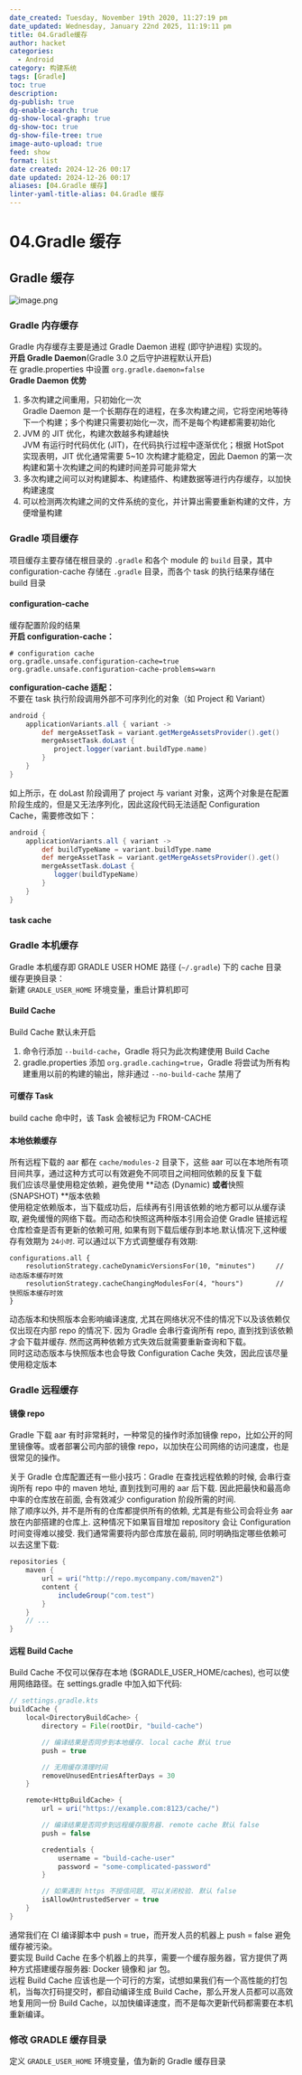 ```yaml
---
date_created: Tuesday, November 19th 2020, 11:27:19 pm
date_updated: Wednesday, January 22nd 2025, 11:19:11 pm
title: 04.Gradle缓存
author: hacket
categories:
  - Android
category: 构建系统
tags: [Gradle]
toc: true
description: 
dg-publish: true
dg-enable-search: true
dg-show-local-graph: true
dg-show-toc: true
dg-show-file-tree: true
image-auto-upload: true
feed: show
format: list
date created: 2024-12-26 00:17
date updated: 2024-12-26 00:17
aliases: [04.Gradle 缓存]
linter-yaml-title-alias: 04.Gradle 缓存
---
```


# 04.Gradle 缓存

## Gradle 缓存

![image.png](https://cdn.nlark.com/yuque/0/2023/png/694278/1691409543670-dc13300b-d69b-4f65-a7a2-58fe45cd870f.png#averageHue=%23eff3f6&clientId=ub4bccdd5-b16e-4&from=paste&height=450&id=u45a26db7&originHeight=900&originWidth=1953&originalType=binary&ratio=2&rotation=0&showTitle=false&size=222206&status=done&style=none&taskId=uabec7165-72f0-4eb0-a35f-94919071283&title=&width=976.5)

### Gradle 内存缓存

Gradle 内存缓存主要是通过 Gradle Daemon 进程 (即守护进程) 实现的。<br>**开启 Gradle Daemon**(Gradle 3.0 之后守护进程默认开启)<br>在 gradle.properties 中设置 `org.gradle.daemon=false`<br>**Gradle Daemon 优势**

1. 多次构建之间重用，只初始化一次<br>Gradle Daemon 是一个长期存在的进程，在多次构建之间，它将空闲地等待下一个构建；多个构建只需要初始化一次，而不是每个构建都需要初始化
2. JVM 的 JIT 优化，构建次数越多构建越快<br>JVM 有运行时代码优化 (JIT)，在代码执行过程中逐渐优化；根据 HotSpot 实现表明，JIT 优化通常需要 5~10 次构建才能稳定，因此 Daemon 的第一次构建和第十次构建之间的构建时间差异可能非常大
3. 多次构建之间可以对构建脚本、构建插件、构建数据等进行内存缓存，以加快构建速度
4. 可以检测两次构建之间的文件系统的变化，并计算出需要重新构建的文件，方便增量构建

### Gradle 项目缓存

项目缓存主要存储在根目录的 `.gradle` 和各个 module 的 `build` 目录，其中 configuration-cache 存储在 `.gradle` 目录，而各个 task 的执行结果存储在 build 目录

#### configuration-cache

缓存配置阶段的结果<br>**开启 configuration-cache：**

```properties
# configuration cache
org.gradle.unsafe.configuration-cache=true
org.gradle.unsafe.configuration-cache-problems=warn
```

**configuration-cache 适配：**<br>不要在 task 执行阶段调用外部不可序列化的对象（如 Project 和 Variant）

```groovy
android {
    applicationVariants.all { variant ->
        def mergeAssetTask = variant.getMergeAssetsProvider().get()
        mergeAssetTask.doLast {
           project.logger(variant.buildType.name)
        }
    }
}
```

如上所示，在 doLast 阶段调用了 project 与 variant 对象，这两个对象是在配置阶段生成的，但是又无法序列化，因此这段代码无法适配 Configuration Cache，需要修改如下：

```groovy
android {
    applicationVariants.all { variant ->
    	def buildTypeName = variant.buildType.name
        def mergeAssetTask = variant.getMergeAssetsProvider().get()
        mergeAssetTask.doLast {
           logger(buildTypeName)
        }
    }
}
```

#### task cache

### Gradle 本机缓存

Gradle 本机缓存即 GRADLE USER HOME 路径 (`~/.gradle`) 下的 cache 目录<br>缓存更换目录：<br>新建 `GRADLE_USER_HOME` 环境变量，重启计算机即可

#### Build Cache

Build Cache 默认未开启

1. 命令行添加 `--build-cache`，Gradle 将只为此次构建使用 Build Cache
2. gradle.properties 添加 `org.gradle.caching=true`，Gradle 将尝试为所有构建重用以前的构建的输出，除非通过 `--no-build-cache` 禁用了

#### 可缓存 Task

build cache 命中时，该 Task 会被标记为 FROM-CACHE

#### 本地依赖缓存

所有远程下载的 aar 都在 `cache/modules-2` 目录下，这些 aar 可以在本地所有项目间共享，通过这种方式可以有效避免不同项目之间相同依赖的反复下载<br>我们应该尽量使用稳定依赖，避免使用 **动态 (Dynamic) **或者**快照 (SNAPSHOT) **版本依赖<br>使用稳定依赖版本，当下载成功后，后续再有引用该依赖的地方都可以从缓存读取, 避免缓慢的网络下载。而动态和快照这两种版本引用会迫使 Gradle 链接远程仓库检查是否有更新的依赖可用, 如果有则下载后缓存到本地.默认情况下,这种缓存有效期为 `24小时`. 可以通过以下方式调整缓存有效期:

```
configurations.all {
    resolutionStrategy.cacheDynamicVersionsFor(10, "minutes")     // 动态版本缓存时效
    resolutionStrategy.cacheChangingModulesFor(4, "hours")        // 快照版本缓存时效
}
```

动态版本和快照版本会影响编译速度, 尤其在网络状况不佳的情况下以及该依赖仅仅出现在内部 repo 的情况下. 因为 Gradle 会串行查询所有 repo, 直到找到该依赖才会下载并缓存. 然而这两种依赖方式失效后就需要重新查询和下载。<br>同时这动态版本与快照版本也会导致 Configuration Cache 失效，因此应该尽量使用稳定版本

### Gradle 远程缓存

#### 镜像 repo

Gradle 下载 aar 有时非常耗时，一种常见的操作时添加镜像 repo，比如公开的阿里镜像等。或者部署公司内部的镜像 repo，以加快在公司网络的访问速度，也是很常见的操作。

关于 Gradle 仓库配置还有一些小技巧：Gradle 在查找远程依赖的时候, 会串行查询所有 repo 中的 maven 地址, 直到找到可用的 aar 后下载. 因此把最快和最高命中率的仓库放在前面, 会有效减少 configuration 阶段所需的时间.<br>除了顺序以外, 并不是所有的仓库都提供所有的依赖, 尤其是有些公司会将业务 aar 放在内部搭建的仓库上. 这种情况下如果盲目增加 repository 会让 Configuration 时间变得难以接受. 我们通常需要将内部仓库放在最前, 同时明确指定哪些依赖可以去这里下载:

```groovy
repositories {
    maven {
        url = uri("http://repo.mycompany.com/maven2")
        content {
            includeGroup("com.test")
        }
    }
    // ...
}
```

#### 远程 Build Cache

Build Cache 不仅可以保存在本地 ($GRADLE_USER_HOME/caches), 也可以使用网络路径。在 settings.gradle 中加入如下代码:

```groovy
// settings.gradle.kts
buildCache {
    local<DirectoryBuildCache> {
        directory = File(rootDir, "build-cache")

        // 编译结果是否同步到本地缓存. local cache 默认 true
        push = true

        // 无用缓存清理时间
        removeUnusedEntriesAfterDays = 30
    }

    remote<HttpBuildCache> {
        url = uri("https://example.com:8123/cache/")

        // 编译结果是否同步到远程缓存服务器. remote cache 默认 false
        push = false

        credentials {
            username = "build-cache-user"
            password = "some-complicated-password"
        }

        // 如果遇到 https 不授信问题, 可以关闭校验. 默认 false
        isAllowUntrustedServer = true
    }
}
```

通常我们在 CI 编译脚本中 push = true，而开发人员的机器上 push = false 避免缓存被污染。<br>要实现 Build Cache 在多个机器上的共享，需要一个缓存服务器，官方提供了两种方式搭建缓存服务器: Docker 镜像和 jar 包。<br>远程 Build Cache 应该也是一个可行的方案，试想如果我们有一个高性能的打包机，当每次打码提交时，都自动编译生成 Build Cache，那么开发人员都可以高效地复用同一份 Build Cache，以加快编译速度，而不是每次更新代码都需要在本机重新编译。

### 修改 GRADLE 缓存目录

定义 `GRADLE_USER_HOME` 环境变量，值为新的 Gradle 缓存目录
